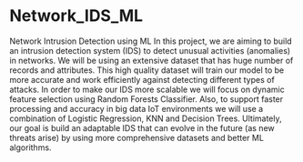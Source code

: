 # Network_IDS_ML
Network Intrusion Detection using ML
In this project, we are aiming to build an intrusion detection system (IDS) to detect unusual activities (anomalies) in networks. We will be using an extensive dataset that has huge number of records and attributes. This high quality dataset will train our model to be more accurate and work efficiently against detecting different types of attacks. In order to make our IDS more scalable we will focus on dynamic feature selection using Random Forests Classifier. Also, to support faster processing and accuracy in big data IoT environments we will use a combination of Logistic Regression, KNN and Decision Trees. Ultimately, our goal is build an adaptable IDS that can evolve in the future (as new threats arise) by using more comprehensive datasets and better ML algorithms.

